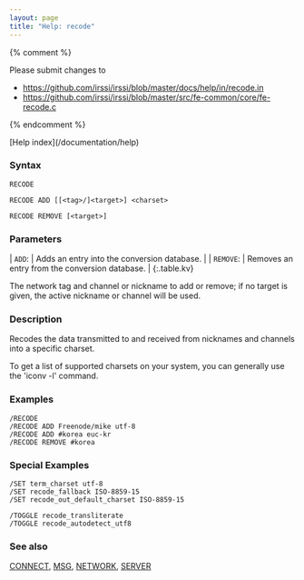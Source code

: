 ```yaml
---
layout: page
title: "Help: recode"
---
```


{% comment %}

Please submit changes to
- https://github.com/irssi/irssi/blob/master/docs/help/in/recode.in
- https://github.com/irssi/irssi/blob/master/src/fe-common/core/fe-recode.c


{% endcomment %}
<nav markdown="1">
[Help index](/documentation/help)
</nav>

### Syntax ###

<div class="highlight irssisyntax"><pre style="\-\-cmdlen:5ch"><code><span class="synB">RECODE</span></code></pre></div>


<div class="highlight irssisyntax"><pre style="\-\-cmdlen:10ch"><code><span class="synB">RECODE</span> <span class="synB">ADD</span> <span class="syn10">[<span class="syn14">[<span class="syn13">&lt;tag></span><span class="synB">/</span>]</span><span class="syn09">&lt;target></span>]</span> <span class="synB05">&lt;charset></span></code></pre></div>


<div class="highlight irssisyntax"><pre style="\-\-cmdlen:13ch"><code><span class="synB">RECODE</span> <span class="synB">REMOVE</span> <span class="syn10">[<span class="syn09">&lt;target></span>]</span></code></pre></div>



### Parameters ###


| `ADD`: |         Adds an entry into the conversion database. |
| `REMOVE`: |      Removes an entry from the conversion database. |
{:.table.kv}

The network tag and channel or nickname to add or remove; if no target is
given, the active nickname or channel will be used.

### Description ###

Recodes the data transmitted to and received from nicknames and channels
into a specific charset.

To get a list of supported charsets on your system, you can generally use
the 'iconv -l' command.

### Examples ###

    /RECODE
    /RECODE ADD Freenode/mike utf-8
    /RECODE ADD #korea euc-kr
    /RECODE REMOVE #korea

### Special Examples ###

    /SET term_charset utf-8
    /SET recode_fallback ISO-8859-15
    /SET recode_out_default_charset ISO-8859-15

    /TOGGLE recode_transliterate
    /TOGGLE recode_autodetect_utf8

### See also ###
[CONNECT](/documentation/help/connect), [MSG](/documentation/help/msg), [NETWORK](/documentation/help/network), [SERVER](/documentation/help/server)

